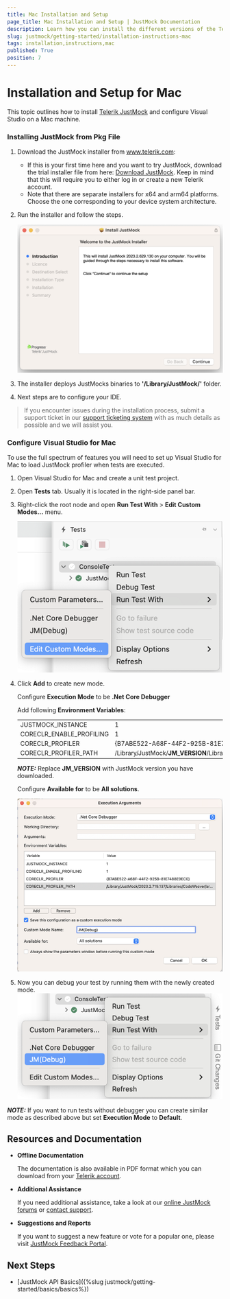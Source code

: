 ```yaml
---
title: Mac Installation and Setup 
page_title: Mac Installation and Setup | JustMock Documentation
description: Learn how you can install the different versions of the Telerik JustMock framework.
slug: justmock/getting-started/installation-instructions-mac
tags: installation,instructions,mac
published: True
position: 7
---
```


# Installation and Setup for Mac

This topic outlines how to install [Telerik JustMock](https://www.telerik.com/products/mocking.aspx) and configure Visual Studio on a Mac machine.

### Installing JustMock from Pkg File

1. Download the JustMock installer from www.telerik.com:
	* If this is your first time here and you want to try JustMock, download the trial installer file from here: [Download JustMock](https://www.telerik.com/account/downloads/product-download?product=JUSTMOCK). Keep in mind that this will require you to either log in or create a new Telerik account.
	* Note that there are separate installers for x64 and arm64 platforms. Choose the one corresponding to your device system architecture.

1. Run the installer and follow the steps.

	![Installer](images/Installer-Mac.png)

1. The installer deploys JustMocks binaries to **'/Library/JustMock/'** folder.
1. Next steps are to configure your IDE.

>If you encounter issues during the installation process, submit a support ticket in our [support ticketing system](https://www.telerik.com/account/support-tickets) with as much details as possible and we will assist you. 

### Configure Visual Studio for Mac

To use the full spectrum of features you will need to set up Visual Studio for Mac to load JustMock profiler when tests are executed.

1. Open Visual Studio for Mac and create a unit test project.
1. Open **Tests** tab. Usually it is located in the right-side panel bar.
1. Right-click the root node and open **Run Test With** > **Edit Custom Modes...** menu.

	![EditCustomMode](images/Edit-Custom-Modes-Mac.png)

1. Click **Add** to create new mode.

    Configure **Execution Mode** to be __**.Net Core Debugger**__

    Add following **Environment Variables**:

    |                          |   |
    |--------------------------|:--|
    | JUSTMOCK_INSTANCE        | 1 |
    | CORECLR_ENABLE_PROFILING | 1 |
    | CORECLR_PROFILER         | {B7ABE522-A68F-44F2-925B-81E7488E9EC0} |
    | CORECLR_PROFILER_PATH    | /Library/JustMock/**JM_VERSION**/Libraries/CodeWeaver/arm64/libTelerik.CodeWeaver.Profiler.dylib |

    **_NOTE:_** Replace **JM_VERSION** with JustMock version you have downloaded.

    Configure **Available for** to be __**All solutions**__.

    ![CustomMode](images/Custom-Mode-Mac.png)    

1. Now you can debug your test by running them with the newly created mode.
    ![EditCustomMode](images/Run-Debug-Mode-Mac.png)

**_NOTE:_** If you want to run tests without debugger you can create similar mode as described above but set **Execution Mode** to __**Default**__.

## Resources and Documentation

- **Offline Documentation**

    The documentation is also available in PDF format which you can download from your [Telerik account](https://www.telerik.com/account/my-downloads).

- **Additional Assistance**

    If you need additional assistance, take a look at our [online JustMock forums](https://www.telerik.com/forums/justmock) or [contact support](https://www.telerik.com/account/support-tickets?pid=743).

- **Suggestions and Reports**

    If you want to suggest a new feature or vote for a popular one, please visit [JustMock Feedback Portal](https://feedback.telerik.com/justmock).

## Next Steps

* [JustMock API Basics]({%slug justmock/getting-started/basics/basics%})
